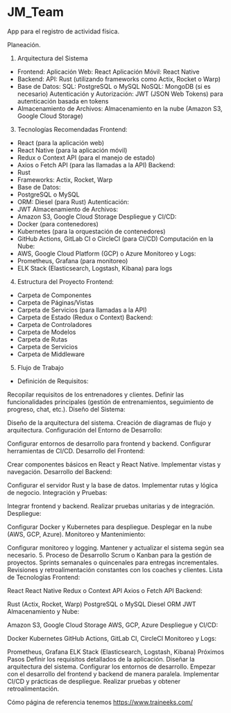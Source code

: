 # JM_Team
App para el registro de actividad física. 

Planeación.
1. Arquitectura del Sistema
 - Frontend:
Aplicación Web: React
Aplicación Móvil: React Native
 - Backend:
API: Rust (utilizando frameworks como Actix, Rocket o Warp)
 - Base de Datos:
SQL: PostgreSQL o MySQL
NoSQL: MongoDB (si es necesario)
Autenticación y Autorización:
JWT (JSON Web Tokens) para autenticación basada en tokens
- Almacenamiento de Archivos:
Almacenamiento en la nube (Amazon S3, Google Cloud Storage)
3. Tecnologías Recomendadas
Frontend:
- React (para la aplicación web)
- React Native (para la aplicación móvil)
- Redux o Context API (para el manejo de estado)
- Axios o Fetch API (para las llamadas a la API)
Backend:
- Rust
- Frameworks: Actix, Rocket, Warp
- Base de Datos:
- PostgreSQL o MySQL
- ORM: Diesel (para Rust)
Autenticación:
- JWT
Almacenamiento de Archivos:
- Amazon S3, Google Cloud Storage
Despliegue y CI/CD:
- Docker (para contenedores)
- Kubernetes (para la orquestación de contenedores)
- GitHub Actions, GitLab CI o CircleCI (para CI/CD)
Computación en la Nube:
- AWS, Google Cloud Platform (GCP) o Azure
Monitoreo y Logs:
- Prometheus, Grafana (para monitoreo)
- ELK Stack (Elasticsearch, Logstash, Kibana) para logs
4. Estructura del Proyecto
Frontend:
- Carpeta de Componentes
- Carpeta de Páginas/Vistas
- Carpeta de Servicios (para llamadas a la API)
- Carpeta de Estado (Redux o Context)
Backend:
- Carpeta de Controladores
- Carpeta de Modelos
- Carpeta de Rutas
- Carpeta de Servicios
- Carpeta de Middleware
5. Flujo de Trabajo
- Definición de Requisitos: 

Recopilar requisitos de los entrenadores y clientes.
Definir las funcionalidades principales (gestión de entrenamientos, seguimiento de progreso, chat, etc.).
Diseño del Sistema:

Diseño de la arquitectura del sistema.
Creación de diagramas de flujo y arquitectura.
Configuración del Entorno de Desarrollo:

Configurar entornos de desarrollo para frontend y backend.
Configurar herramientas de CI/CD.
Desarrollo del Frontend:

Crear componentes básicos en React y React Native.
Implementar vistas y navegación.
Desarrollo del Backend:

Configurar el servidor Rust y la base de datos.
Implementar rutas y lógica de negocio.
Integración y Pruebas:

Integrar frontend y backend.
Realizar pruebas unitarias y de integración.
Despliegue:

Configurar Docker y Kubernetes para despliegue.
Desplegar en la nube (AWS, GCP, Azure).
Monitoreo y Mantenimiento:

Configurar monitoreo y logging.
Mantener y actualizar el sistema según sea necesario.
5. Proceso de Desarrollo
Scrum o Kanban para la gestión de proyectos.
Sprints semanales o quincenales para entregas incrementales.
Revisiones y retroalimentación constantes con los coaches y clientes.
Lista de Tecnologías
Frontend:

React
React Native
Redux o Context API
Axios o Fetch API
Backend:

Rust (Actix, Rocket, Warp)
PostgreSQL o MySQL
Diesel ORM
JWT
Almacenamiento y Nube:

Amazon S3, Google Cloud Storage
AWS, GCP, Azure
Despliegue y CI/CD:

Docker
Kubernetes
GitHub Actions, GitLab CI, CircleCI
Monitoreo y Logs:

Prometheus, Grafana
ELK Stack (Elasticsearch, Logstash, Kibana)
Próximos Pasos
Definir los requisitos detallados de la aplicación.
Diseñar la arquitectura del sistema.
Configurar los entornos de desarrollo.
Empezar con el desarrollo del frontend y backend de manera paralela.
Implementar CI/CD y prácticas de despliegue.
Realizar pruebas y obtener retroalimentación.



Cómo página de referencia tenemos https://www.traineeks.com/
